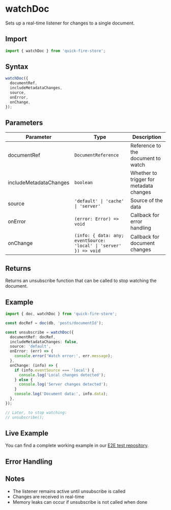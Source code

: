 # watchDoc

Sets up a real-time listener for changes to a single document.

## Import

```typescript
import { watchDoc } from 'quick-fire-store';
```

## Syntax

```typescript
watchDoc({
  documentRef,
  includeMetadataChanges,
  source,
  onError,
  onChange,
});
```

## Parameters

| Parameter              | Type                                                              | Description                             |
| ---------------------- | ----------------------------------------------------------------- | --------------------------------------- |
| documentRef            | `DocumentReference`                                               | Reference to the document to watch      |
| includeMetadataChanges | `boolean`                                                         | Whether to trigger for metadata changes |
| source                 | `'default' \| 'cache' \| 'server'`                                | Source of the data                      |
| onError                | `(error: Error) => void`                                          | Callback for error handling             |
| onChange               | `(info: { data: any; eventSource: 'local' \| 'server' }) => void` | Callback for document changes           |

## Returns

Returns an unsubscribe function that can be called to stop watching the document.

## Example

```typescript
import { doc, watchDoc } from 'quick-fire-store';

const docRef = doc(db, 'posts/documentId');

const unsubscribe = watchDoc({
  documentRef: docRef,
  includeMetadataChanges: false,
  source: 'default',
  onError: (err) => {
    console.error('Watch error:', err.message);
  },
  onChange: (info) => {
    if (info.eventSource === 'local') {
      console.log('Local changes detected');
    } else {
      console.log('Server changes detected');
    }
    console.log('Document data:', info.data);
  },
});

// Later, to stop watching:
// unsubscribe();
```

## Live Example

You can find a complete working example in our [E2E test repository](https://github.com/YOUR_USERNAME/e2e-nextjs/blob/main/app/store-functions/page.tsx).

## Error Handling

## Notes

- The listener remains active until unsubscribe is called
- Changes are received in real-time
- Memory leaks can occur if unsubscribe is not called when done
